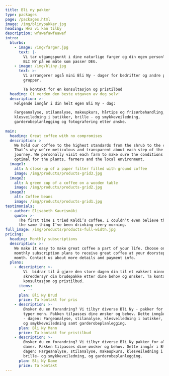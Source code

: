 ```yaml
---
title: Bli ny pakker
type: packages
page: /packages.html
image: /img/blinypakker.jpg
heading: Hva vi kan tilby
description: wfawefawfeawef
intro:
  blurbs:
    - image: /img/farger.jpg
      text: |-
        Vi tar utgangspunkt i dine naturlige farger og din egen personlige stil.
        BLI NY på en måte som passer DEG.
    - image: /img/bliny.jpg
      text: >-
        Vi arrangerer også mini Bli Ny - dager for bedrifter og andre private
        grupper.

        Ta kontakt for en konsultasjon og pristilbud
  heading: Gi verden den beste utgaven av deg selv!
  description: >-
    Følgende inngår i din helt egen Bli Ny - dag:

    Fargeanalyse, stilanalyse, makeupkurs, hårtips og frisørbehandling,
    klesveiledning i butikker, brille - og smykkeveiledning,
    garderobeplanlegging og fotografering etter ønske.
     
main:
  heading: Great coffee with no compromises
  description: >
    We hold our coffee to the highest standards from the shrub to the cup.
    That’s why we’re meticulous and transparent about each step of the coffee’s
    journey. We personally visit each farm to make sure the conditions are
    optimal for the plants, farmers and the local environment.
  image1:
    alt: A close-up of a paper filter filled with ground coffee
    image: /img/products/products-grid3.jpg
  image2:
    alt: A green cup of a coffee on a wooden table
    image: /img/products/products-grid2.jpg
  image3:
    alt: Coffee beans
    image: /img/products/products-grid1.jpg
testimonials:
  - author: Elisabeth Kaurismäki
    quote: >-
      The first time I tried Kaldi’s coffee, I couldn’t even believe that was
      the same thing I’ve been drinking every morning.
full_image: /img/products/products-full-width.jpg
pricing:
  heading: Monthly subscriptions
  description: >-
    We make it easy to make great coffee a part of your life. Choose one of our
    monthly subscription plans to receive great coffee at your doorstep each
    month. Contact us about more details and payment info.
  plans:
    - description: >-
        Vi  bidrar til å gjøre den store dagen din til et vakkert minne og
        skreddersyr din brudepakke etter dine behov og ønsker. Ta kontakt for en
        konsultasjon og pristilbud.
      items:
        - ''
      plan: Bli Ny Brud
      price: Ta kontakt for pris
    - description: >-
        Ønsker du en forandring? Vi tilbyr diverse Bli Ny - pakker for alle
        typer menn. Pakken tilpasses dine ønsker og behov. Dette inngår i Bli Ny
        - dagen: Fargeanalyse, stilanalyse, klesveiledning i butikker, brille -
        og smykkeveiledning samt garderobeplanlegging.
      plan: Bli Ny Mann
      price: Ta kontakt for pristilbud
    - description: >-
        Ønsker du en forandring? Vi tilbyr diverse Bli Ny pakker for alle typer
        damer. Pakken tilpasses dine ønsker og behov. Dette inngår i Bli Ny -
        dagen: Fargeanalyse, stilanalyse, makeupkurs, klesveiledning i butikker,
        brille- og smykkeveiledning, og garderobeplanlegging.
      plan: Bli Ny Dame
      price: Ta kontakt
---
```









